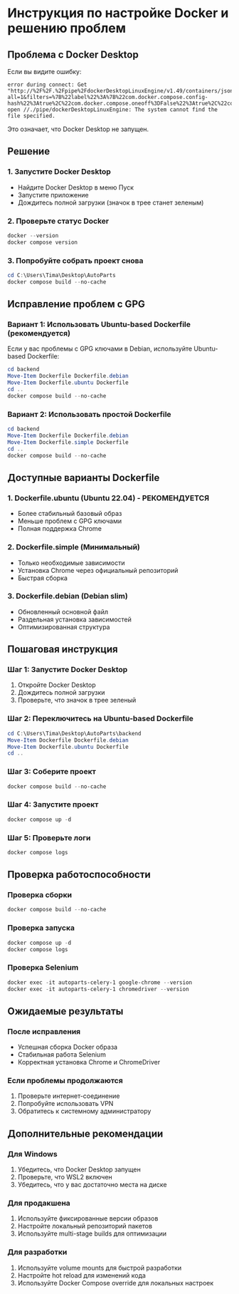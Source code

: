 # Инструкция по настройке Docker и решению проблем

## Проблема с Docker Desktop

Если вы видите ошибку:
```
error during connect: Get "http://%2F%2F.%2Fpipe%2FdockerDesktopLinuxEngine/v1.49/containers/json?all=1&filters=%7B%22label%22%3A%7B%22com.docker.compose.config-hash%22%3Atrue%2C%22com.docker.compose.oneoff%3DFalse%22%3Atrue%2C%22com.docker.compose.project%3Dautoparts%22%3Atrue%7D%7D": open //./pipe/dockerDesktopLinuxEngine: The system cannot find the file specified.
```

Это означает, что Docker Desktop не запущен.

## Решение

### 1. Запустите Docker Desktop
- Найдите Docker Desktop в меню Пуск
- Запустите приложение
- Дождитесь полной загрузки (значок в трее станет зеленым)

### 2. Проверьте статус Docker
```powershell
docker --version
docker compose version
```

### 3. Попробуйте собрать проект снова
```powershell
cd C:\Users\Tima\Desktop\AutoParts
docker compose build --no-cache
```

## Исправление проблем с GPG

### Вариант 1: Использовать Ubuntu-based Dockerfile (рекомендуется)

Если у вас проблемы с GPG ключами в Debian, используйте Ubuntu-based Dockerfile:

```powershell
cd backend
Move-Item Dockerfile Dockerfile.debian
Move-Item Dockerfile.ubuntu Dockerfile
cd ..
docker compose build --no-cache
```

### Вариант 2: Использовать простой Dockerfile

```powershell
cd backend
Move-Item Dockerfile Dockerfile.debian
Move-Item Dockerfile.simple Dockerfile
cd ..
docker compose build --no-cache
```

## Доступные варианты Dockerfile

### 1. Dockerfile.ubuntu (Ubuntu 22.04) - РЕКОМЕНДУЕТСЯ
- Более стабильный базовый образ
- Меньше проблем с GPG ключами
- Полная поддержка Chrome

### 2. Dockerfile.simple (Минимальный)
- Только необходимые зависимости
- Установка Chrome через официальный репозиторий
- Быстрая сборка

### 3. Dockerfile.debian (Debian slim)
- Обновленный основной файл
- Раздельная установка зависимостей
- Оптимизированная структура

## Пошаговая инструкция

### Шаг 1: Запустите Docker Desktop
1. Откройте Docker Desktop
2. Дождитесь полной загрузки
3. Проверьте, что значок в трее зеленый

### Шаг 2: Переключитесь на Ubuntu-based Dockerfile
```powershell
cd C:\Users\Tima\Desktop\AutoParts\backend
Move-Item Dockerfile Dockerfile.debian
Move-Item Dockerfile.ubuntu Dockerfile
cd ..
```

### Шаг 3: Соберите проект
```powershell
docker compose build --no-cache
```

### Шаг 4: Запустите проект
```powershell
docker compose up -d
```

### Шаг 5: Проверьте логи
```powershell
docker compose logs
```

## Проверка работоспособности

### Проверка сборки
```powershell
docker compose build --no-cache
```

### Проверка запуска
```powershell
docker compose up -d
docker compose logs
```

### Проверка Selenium
```powershell
docker exec -it autoparts-celery-1 google-chrome --version
docker exec -it autoparts-celery-1 chromedriver --version
```

## Ожидаемые результаты

### После исправления
- Успешная сборка Docker образа
- Стабильная работа Selenium
- Корректная установка Chrome и ChromeDriver

### Если проблемы продолжаются
1. Проверьте интернет-соединение
2. Попробуйте использовать VPN
3. Обратитесь к системному администратору

## Дополнительные рекомендации

### Для Windows
1. Убедитесь, что Docker Desktop запущен
2. Проверьте, что WSL2 включен
3. Убедитесь, что у вас достаточно места на диске

### Для продакшена
1. Используйте фиксированные версии образов
2. Настройте локальный репозиторий пакетов
3. Используйте multi-stage builds для оптимизации

### Для разработки
1. Используйте volume mounts для быстрой разработки
2. Настройте hot reload для изменений кода
3. Используйте Docker Compose override для локальных настроек 